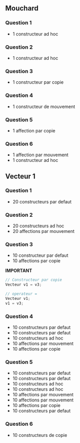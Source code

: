 ## Mouchard

### Question 1

- 1 constructeur ad hoc

### Question 2

- 1 constructeur ad hoc

### Question 3

- 1 constructeur par copie

### Question 4

- 1 constructeur de mouvement

### Question 5

- 1 affection par copie

### Question 6

- 1 affection par mouvement
- 1 constructeur ad hoc

## Vecteur 1

### Question 1

- 20 constructeurs par defaut

### Question 2

- 20 constructeurs ad hoc
- 20 affections par mouvement

### Question 3

- 10 constructeur par defaut
- 10 affections par copie

**IMPORTANT**

```cpp
// Constructeur par copie
Vecteur v1 = v3;

// operateur =
Vecteur v1;
v1 = v3;
```

### Question 4

- 10 constructeurs par defaut
- 10 constructeurs par defaut
- 10 constructeurs ad hoc
- 10 affections par mouvement
- 10 affections par copie

### Question 5

- 10 constructeurs par defaut
- 10 constructeurs par defaut
- 10 constructeurs ad hoc
- 10 constructeurs ad hoc
- 10 affections par mouvement
- 10 affections par mouvement
- 10 affections par copie
- 10 constructeurs par defaut

### Question 6

- 10 constructeurs de copie







